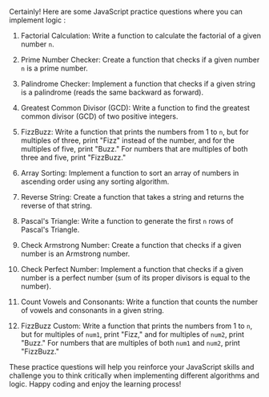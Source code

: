 Certainly! Here are some JavaScript practice questions where you can implement logic :

1. Factorial Calculation: Write a function to calculate the factorial of a given number `n`.

2. Prime Number Checker: Create a function that checks if a given number `n` is a prime number.

3. Palindrome Checker: Implement a function that checks if a given string is a palindrome (reads the same backward as forward).

4. Greatest Common Divisor (GCD): Write a function to find the greatest common divisor (GCD) of two positive integers.
5. FizzBuzz: Write a function that prints the numbers from 1 to `n`, but for multiples of three, print "Fizz" instead of the number, and for the multiples of five, print "Buzz." For numbers that are multiples of both three and five, print "FizzBuzz."
6. Array Sorting: Implement a function to sort an array of numbers in ascending order using any sorting algorithm.

7. Reverse String: Create a function that takes a string and returns the reverse of that string.
8. Pascal's Triangle: Write a function to generate the first `n` rows of Pascal's Triangle.

9. Check Armstrong Number: Create a function that checks if a given number is an Armstrong number.

10. Check Perfect Number: Implement a function that checks if a given number is a perfect number (sum of its proper divisors is equal to the number).
11. Count Vowels and Consonants: Write a function that counts the number of vowels and consonants in a given string.

12. FizzBuzz Custom: Write a function that prints the numbers from 1 to `n`, but for multiples of `num1`, print "Fizz," and for multiples of `num2`, print "Buzz." For numbers that are multiples of both `num1` and `num2`, print "FizzBuzz."

These practice questions will help you reinforce your JavaScript skills and challenge you to think critically when implementing different algorithms and logic. Happy coding and enjoy the learning process!
